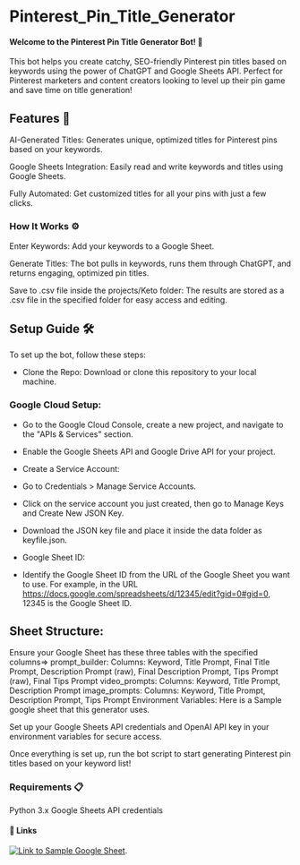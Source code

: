 
# Pinterest_Pin_Title_Generator

#### Welcome to the Pinterest Pin Title Generator Bot! 🎉

This bot helps you create catchy, SEO-friendly Pinterest pin titles based on keywords using the power of ChatGPT and Google Sheets API. Perfect for Pinterest marketers and content creators looking to level up their pin game and save time on title generation!

## Features 🌟

AI-Generated Titles: Generates unique, optimized titles for Pinterest pins based on your keywords.

Google Sheets Integration: Easily read and write keywords and titles using Google Sheets.

Fully Automated: Get customized titles for all your pins with just a few clicks.

### How It Works ⚙️

Enter Keywords: Add your keywords to a Google Sheet.

Generate Titles: The bot pulls in keywords, runs them through ChatGPT, and returns engaging, optimized pin titles.

Save to .csv file inside the projects/Keto folder: The results are stored as a .csv file in the specified folder for easy access and editing.

## Setup Guide 🛠️

To set up the bot, follow these steps:

* Clone the Repo: Download or clone this repository to your local machine.

### Google Cloud Setup:

* Go to the Google Cloud Console, create a new project, and navigate to the "APIs & Services" section.

* Enable the Google Sheets API and Google Drive API for your project.

* Create a Service Account:

* Go to Credentials > Manage Service Accounts.

* Click on the service account you just created, then go to Manage Keys and Create New JSON Key.

* Download the JSON key file and place it inside the data folder as keyfile.json.

* Google Sheet ID:

* Identify the Google Sheet ID from the URL of the Google Sheet you want to use. For example, in the URL https://docs.google.com/spreadsheets/d/12345/edit?gid=0#gid=0, 12345 is the Google Sheet ID.

## Sheet Structure:

Ensure your Google Sheet has these three tables with the specified columns=> prompt_builder: Columns: Keyword, Title Prompt, Final Title Prompt, Description Prompt (raw), Final Description Prompt, Tips Prompt (raw), Final Tips Prompt video_prompts: Columns: Keyword, Title Prompt, Description Prompt image_prompts: Columns: Keyword, Title Prompt, Description Prompt, Tips Prompt Environment Variables:
Here is a Sample google sheet that this generator uses.

Set up your Google Sheets API credentials and OpenAI API key in your environment variables for secure access.

Once everything is set up, run the bot script to start generating Pinterest pin titles based on your keyword list!

### Requirements 📋

Python 3.x Google Sheets API credentials


#### 🔗 Links

[![Link to Sample Google Sheet](https://img.shields.io/badge/Link%20to%20Sample%20Google%20Sheet-34A853?style=for-the-badge&logo=google-sheets&logoColor=white)](https://docs.google.com/spreadsheets/d/1c_eXPXtE21FlCAR0CcKgGjbUJ8HjaafnOs967pqJ_KQ/edit?usp=sharing).
